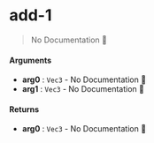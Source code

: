 # add\-1

> No Documentation 🚧

#### Arguments

- **arg0** : `Vec3` \- No Documentation 🚧
- **arg1** : `Vec3` \- No Documentation 🚧

#### Returns

- **arg0** : `Vec3` \- No Documentation 🚧